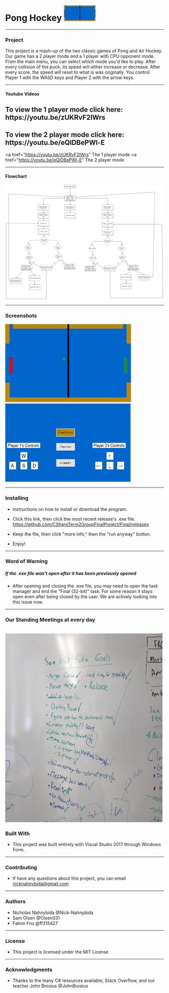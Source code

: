 # Pong Hockey <img src="images/Cover_Pic.PNG" height="50" width="100" alt="The 2-player form">

<hr>
<h3>Project </h3>
This project is a mash-up of the two classic games of Pong and Air Hockey. Our game has a 2 player mode and a 1 player with CPU opponent mode. From the main menu, you can select which mode you'd like to play. After every collision of the puck, its speed will either increase or decrease. After every score, the speed will reset to what is was originally. You control Player 1 with the WASD keys and Player 2 with the arrow keys. 

<hr>

<h4> Youtube Videos <h4>
  <h2> To view the 1 player mode click here: https://youtu.be/zUKRvF2IWrs </h2>
 
  <h2> To view the 2 player mode click here: https://youtu.be/eQlDBePWl-E </h2>
  
  <a href="https://youtu.be/zUKRvF2IWrs" The 1 player mode </a>
  <a href="https://youtu.be/eQlDBePWl-E" The 2 player mode </a>
<hr>
  
<h4> Flowchart <h4>
  <img src="images/Flowchart.PNG" alt="Our flowchart for this project">
<hr>
<h3> Screenshots</h3>
<img src="images/Cover_Pic.PNG" height="250" width="400" alt="The 2-player form"> 
<img src="images/mainMenu.PNG" height="250" width="400" alt="The 2-player form">
<hr>

<h3> Installing</h3>

* Instructions on how to install or download the program. 

* Click this link, then click the most recent release's .exe file. https://github.com/CSharpTerm2GroupFinalProject/Final/releases

* Keep the file, then click "more info," then the "run anyway" button.

* Enjoy!

<hr>
<h3> Word of Warning</h3>
<h5> If the .exe file won't open after it has been previously opened </h5>
  
  * After opening and closing the .exe file, you may need to open the task manager and end the "Final (32-bit)" task. For some reason it stays open even after being closed by the user. We are actively looking into this issue now.
  <hr>
  
<h3> Our Standing Meetings at every day </h3>
<br>
  
   <img src="images/StandingMeeting.jpg" alt="The 2-player form" height="600" width="500"> 

<h3> Built With</h3>


* This project was built entirely with Visual Studio 2017 through Windows Form.

<hr>
<h3>Contributing</h3>


* If have any questions about this project, you can email nicknahnybida@gmail.com 

<hr>

<h3>Authors</h3>

* Nicholas Nahnybida @Nick-Nahnybida
* Sam Olsen @Olsen031
* Fahim Fnu @ff315427

<hr>

<h3>License</h3>

* This project is licensed under the MIT License
<hr>

<h3>Acknowledgments</h3>

* Thanks to the many C# resources available, Stack Overflow, and our teacher John Brosius @JohnBrosius
